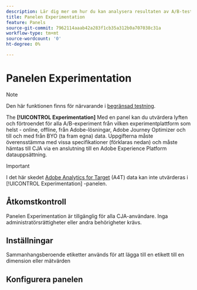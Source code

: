 ```yaml
---
description: Lär dig mer om hur du kan analysera resultaten av A/B-tester på CJA Experimentation-panelen.
title: Panelen Experimentation
feature: Panels
source-git-commit: 7962114aaab42a283f1cb35a312b0a707038c31a
workflow-type: tm+mt
source-wordcount: '0'
ht-degree: 0%

---
```



# Panelen Experimentation

>[!NOTE]
>
>Den här funktionen finns för närvarande i [begränsad testning](/help/release-notes/releases.md).

The **[!UICONTROL Experimentation]** Med en panel kan du utvärdera lyften och förtroendet för alla A/B-experiment från vilken experimentplattform som helst - online, offline, från Adobe-lösningar, Adobe Journey Optimizer och till och med från BYO (ta fram egna) data. Uppgifterna måste överensstämma med vissa specifikationer (förklaras nedan) och måste hämtas till CJA via en anslutning till en Adobe Experience Platform datauppsättning.

>[!IMPORTANT]
>
>I det här skedet [Adobe Analytics for Target](https://experienceleague.adobe.com/docs/target/using/integrate/a4t/a4t.html) (A4T) data kan inte utvärderas i [!UICONTROL Experimentation] -panelen.

## Åtkomstkontroll

Panelen Experimentation är tillgänglig för alla CJA-användare. Inga administratörsrättigheter eller andra behörigheter krävs.

## Inställningar

Sammanhangsberoende etiketter används för att lägga till en etikett till en dimension eller mätvärden


## Konfigurera panelen


